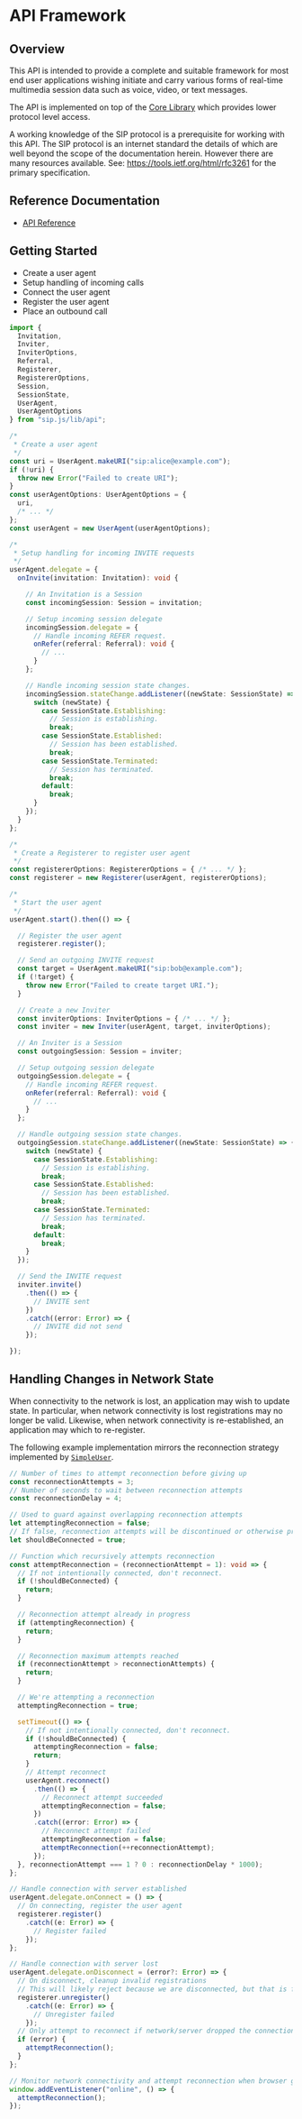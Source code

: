 # API Framework

## Overview

This API is intended to provide a complete and suitable framework for most end user applications wishing initiate and carry various forms of real-time multimedia session data such as voice, video, or text messages. 

The API is implemented on top of the [Core Library](./core.md) which provides lower protocol level access.

A working knowledge of the SIP protocol is a prerequisite for working with this API. The SIP protocol is an internet standard the details of which are well beyond the scope of the documentation herein. However there are many resources available. See: https://tools.ietf.org/html/rfc3261 for the primary specification.


## Reference Documentation

* [API Reference](./api/sip.js.md)

## Getting Started

- Create a user agent
- Setup handling of incoming calls
- Connect the user agent
- Register the user agent
- Place an outbound call

```ts
import {
  Invitation,
  Inviter,
  InviterOptions,
  Referral,
  Registerer,
  RegistererOptions,
  Session,
  SessionState,
  UserAgent,
  UserAgentOptions
} from "sip.js/lib/api";

/*
 * Create a user agent
 */
const uri = UserAgent.makeURI("sip:alice@example.com");
if (!uri) {
  throw new Error("Failed to create URI");
}
const userAgentOptions: UserAgentOptions = {
  uri,
  /* ... */
};
const userAgent = new UserAgent(userAgentOptions);

/*
 * Setup handling for incoming INVITE requests
 */
userAgent.delegate = {
  onInvite(invitation: Invitation): void {

    // An Invitation is a Session
    const incomingSession: Session = invitation;

    // Setup incoming session delegate
    incomingSession.delegate = {
      // Handle incoming REFER request.
      onRefer(referral: Referral): void {
        // ...
      }
    };

    // Handle incoming session state changes.
    incomingSession.stateChange.addListener((newState: SessionState) => {
      switch (newState) {
        case SessionState.Establishing:
          // Session is establishing.
          break;
        case SessionState.Established:
          // Session has been established.
          break;
        case SessionState.Terminated:
          // Session has terminated.
          break;
        default:
          break;
      }
    });
  }
};

/*
 * Create a Registerer to register user agent
 */
const registererOptions: RegistererOptions = { /* ... */ };
const registerer = new Registerer(userAgent, registererOptions);

/*
 * Start the user agent
 */
userAgent.start().then(() => {

  // Register the user agent
  registerer.register();

  // Send an outgoing INVITE request
  const target = UserAgent.makeURI("sip:bob@example.com");
  if (!target) {
    throw new Error("Failed to create target URI.");
  }

  // Create a new Inviter
  const inviterOptions: InviterOptions = { /* ... */ };
  const inviter = new Inviter(userAgent, target, inviterOptions);

  // An Inviter is a Session
  const outgoingSession: Session = inviter;

  // Setup outgoing session delegate
  outgoingSession.delegate = {
    // Handle incoming REFER request.
    onRefer(referral: Referral): void {
      // ...
    }
  };

  // Handle outgoing session state changes.
  outgoingSession.stateChange.addListener((newState: SessionState) => {
    switch (newState) {
      case SessionState.Establishing:
        // Session is establishing.
        break;
      case SessionState.Established:
        // Session has been established.
        break;
      case SessionState.Terminated:
        // Session has terminated.
        break;
      default:
        break;
    }
  });

  // Send the INVITE request
  inviter.invite()
    .then(() => {
      // INVITE sent
    })
    .catch((error: Error) => {
      // INVITE did not send
    });

});
```

## Handling Changes in Network State

When connectivity to the network is lost, an application may wish to update state.
In particular, when network connectivity is lost registrations may no longer be valid.
Likewise, when network connectivity is re-established, an application may which to re-register.

The following example implementation mirrors the reconnection strategy implemented by [`SimpleUser`](./simple-user.md).

```ts
// Number of times to attempt reconnection before giving up
const reconnectionAttempts = 3;
// Number of seconds to wait between reconnection attempts
const reconnectionDelay = 4;

// Used to guard against overlapping reconnection attempts
let attemptingReconnection = false;
// If false, reconnection attempts will be discontinued or otherwise prevented
let shouldBeConnected = true;

// Function which recursively attempts reconnection
const attemptReconnection = (reconnectionAttempt = 1): void => {
  // If not intentionally connected, don't reconnect.
  if (!shouldBeConnected) {
    return;
  }

  // Reconnection attempt already in progress
  if (attemptingReconnection) {
    return;
  }

  // Reconnection maximum attempts reached
  if (reconnectionAttempt > reconnectionAttempts) {
    return;
  }

  // We're attempting a reconnection
  attemptingReconnection = true;

  setTimeout(() => {
    // If not intentionally connected, don't reconnect.
    if (!shouldBeConnected) {
      attemptingReconnection = false;
      return;
    }
    // Attempt reconnect
    userAgent.reconnect()
      .then(() => {
        // Reconnect attempt succeeded
        attemptingReconnection = false;
      })
      .catch((error: Error) => {
        // Reconnect attempt failed
        attemptingReconnection = false;
        attemptReconnection(++reconnectionAttempt);
      });
  }, reconnectionAttempt === 1 ? 0 : reconnectionDelay * 1000);
};

// Handle connection with server established
userAgent.delegate.onConnect = () => {
  // On connecting, register the user agent
  registerer.register()
    .catch((e: Error) => {
      // Register failed
    });
};

// Handle connection with server lost
userAgent.delegate.onDisconnect = (error?: Error) => {
  // On disconnect, cleanup invalid registrations
  // This will likely reject because we are disconnected, but that is fine
  registerer.unregister()
    .catch((e: Error) => {
      // Unregister failed
    });
  // Only attempt to reconnect if network/server dropped the connection (if there is an error)
  if (error) {
    attemptReconnection();
  }
};

// Monitor network connectivity and attempt reconnection when browser goes online
window.addEventListener("online", () => {
  attemptReconnection();
});
```